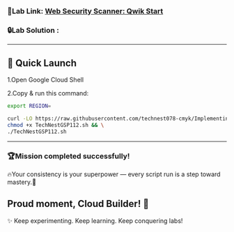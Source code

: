 ###  🎯Lab Link: [Web Security Scanner: Qwik Start](https://www.cloudskillsboost.google/games/6463/labs/40621)


### 🔒Lab Solution :
---

## 🚀 Quick Launch
1.Open Google Cloud Shell

2.Copy & run this command:

```bash
export REGION=
``` 

``` bash
curl -LO https://raw.githubusercontent.com/technest078-cmyk/Implementing-Security-in-Dataplex/main/TechNestGSP112.sh && \
chmod +x TechNestGSP112.sh && \
./TechNestGSP112.sh


```

---

### 🏆Mission completed successfully! 
🔥Your consistency is your superpower — every script run is a step toward mastery.🌟  

   Proud moment, Cloud Builder! 🎊  
---

✨ Keep experimenting. Keep learning. Keep conquering labs!  
